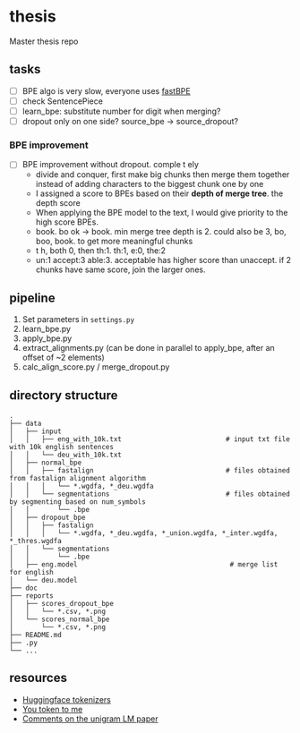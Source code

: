 # thesis

Master thesis repo

## tasks

* [ ] BPE algo is very slow, everyone uses [fastBPE](https://github.com/glample/fastBPE)
* [ ] check SentencePiece
* [ ] learn_bpe: substitute number for digit when merging?
* [ ] dropout only on one side? source_bpe -> source_dropout?

### BPE improvement

* [ ] BPE improvement without dropout. comple t ely
  * divide and conquer, first make big chunks then merge them together instead of adding characters to the biggest chunk one by one
  * I assigned a score to BPEs based on their **depth of merge tree**. the depth score
  * When applying the BPE model to the text, I would give priority to the high score BPEs.
  * book. bo ok -> book. min merge tree depth is 2. could also be 3, bo, boo, book. to get more meaningful chunks
  * t h, both 0, then th:1. th:1, e:0, the:2
  * un:1 accept:3 able:3. acceptable has higher score than unaccept. if 2 chunks have same score, join the larger ones.



## pipeline

1. Set parameters in `settings.py`
2. learn_bpe.py
3. apply_bpe.py
4. extract_alignments.py (can be done in parallel to apply_bpe, after an offset of ~2 elements)
5. calc_align_score.py / merge_dropout.py

## directory structure

```
.
├── data
│   ├── input
│   │   ├── eng_with_10k.txt                          # input txt file with 10k english sentences
│   │   └── deu_with_10k.txt
│   ├── normal_bpe
│   │   ├── fastalign                                 # files obtained from fastalign alignment algorithm
│   │   │   └── *.wgdfa, *_deu.wgdfa
│   │   └── segmentations                             # files obtained by segmenting based on num_symbols
│   │       └── .bpe
│   ├── dropout_bpe
│   │   ├── fastalign
│   │   │   └── *.wgdfa, *_deu.wgdfa, *_union.wgdfa, *_inter.wgdfa, *_thres.wgdfa
│   │   └── segmentations
│   │       └── .bpe
│   ├── eng.model                                      # merge list for english
│   └── deu.model
├── doc
├── reports
│   ├── scores_dropout_bpe
│   │   └── *.csv, *.png
│   └── scores_normal_bpe
│       └── *.csv, *.png
├── README.md
├── .py
└── ...
```

## resources

* [Huggingface tokenizers](https://github.com/huggingface/tokenizers)
* [You token to me](https://github.com/VKCOM/YouTokenToMe)
* [Comments on the unigram LM paper](http://www.timoschick.com/paper%20picks/2020/04/14/bpe-is-suboptimal-for-lm-pretraining.html)
